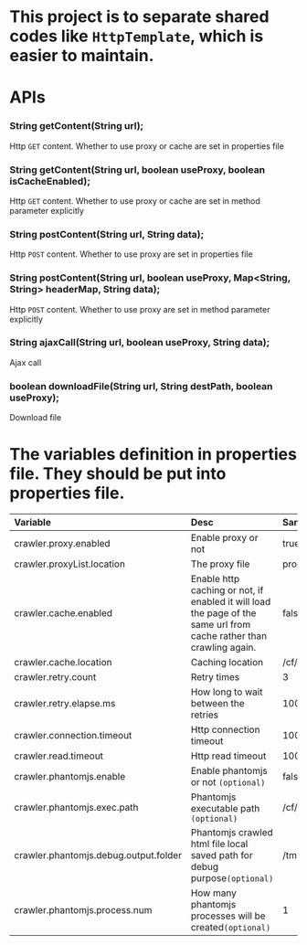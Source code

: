 # This project is to separate shared codes like `HttpTemplate`, which is easier to maintain.

# APIs
### String getContent(String url);
Http `GET` content. Whether to use proxy or cache are set in properties file
### String getContent(String url, boolean useProxy, boolean isCacheEnabled);
Http `GET` content. Whether to use proxy or cache are set in method parameter explicitly
### String postContent(String url, String data);
Http `POST` content. Whether to use proxy are set in properties file
### String postContent(String url, boolean useProxy, Map<String, String> headerMap, String data);
Http `POST` content. Whether to use proxy are set in method parameter explicitly
### String ajaxCall(String url, boolean useProxy, String data);
Ajax call
### boolean downloadFile(String url, String destPath, boolean useProxy);
Download file

# The variables definition in properties file. They should be put into properties file.
| Variable        						| Desc          | Sample  |
|:------------- 						|:-------------|:-----|
crawler.proxy.enabled					| Enable proxy or not|true
crawler.proxyList.location				| The proxy file|proxylist.txt
crawler.cache.enabled					| Enable http caching or not, if enabled it will load the page of the same url from cache rather than crawling again.|false
crawler.cache.location					| Caching location|/cf/cache/
crawler.retry.count						| Retry times|3
crawler.retry.elapse.ms					| How long to wait between the retries|1000
crawler.connection.timeout				| Http connection timeout|10000
crawler.read.timeout					| Http read timeout|10000
crawler.phantomjs.enable				| Enable phantomjs or not `(optional)`|false
crawler.phantomjs.exec.path				| Phantomjs executable path `(optional)`|/cf/phantomjs/bin/phantomjs
crawler.phantomjs.debug.output.folder	| Phantomjs crawled html file local saved path for debug purpose`(optional)`|/tmp/phantomjs.output
crawler.phantomjs.process.num			| How many phantomjs processes will be created`(optional)`|1
